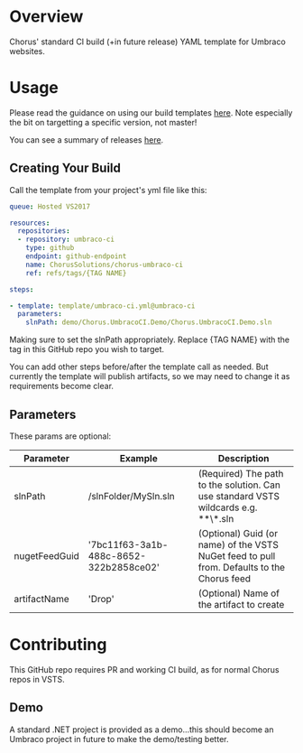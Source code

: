 # Overview
Chorus' standard CI build (+in future release) YAML template for Umbraco websites.

# Usage
Please read the guidance on using our build templates [here](https://github.com/ChorusSolutions/chorus-yaml-ci).
Note especially the bit on targetting a specific version, not master!

You can see a summary of releases [here](releases.md).

## Creating Your Build
Call the template from your project's yml file like this:

```yaml
queue: Hosted VS2017

resources:
  repositories:
  - repository: umbraco-ci
    type: github
    endpoint: github-endpoint
    name: ChorusSolutions/chorus-umbraco-ci
    ref: refs/tags/{TAG NAME}

steps:

- template: template/umbraco-ci.yml@umbraco-ci
  parameters:
    slnPath: demo/Chorus.UmbracoCI.Demo/Chorus.UmbracoCI.Demo.sln
```

Making sure to set the slnPath appropriately. Replace {TAG NAME} with the tag in this GitHub repo you wish to target.

You can add other steps before/after the template call as needed.
But currently the template will publish artifacts, so we may need to change it as requirements become clear.

## Parameters
These params are optional:

| Parameter | Example | Description |
| --------- | ------- | ----------- |
| slnPath   | /slnFolder/MySln.sln | (Required) The path to the solution. Can use standard VSTS wildcards e.g. **\\*.sln |
| nugetFeedGuid | '7bc11f63-3a1b-488c-8652-322b2858ce02' | (Optional) Guid (or name) of the VSTS NuGet feed to pull from. Defaults to the Chorus feed |
| artifactName | 'Drop' | (Optional) Name of the artifact to create |


# Contributing
This GitHub repo requires PR and working CI build, as for normal Chorus repos in VSTS.

## Demo
A standard .NET project is provided as a demo...this should become an Umbraco project in future to make the demo/testing better.